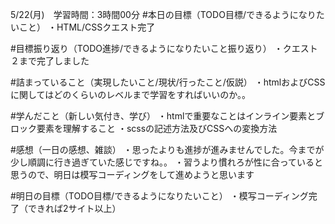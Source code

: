 5/22(月)　学習時間：3時間00分
#本日の目標（TODO目標/できるようになりたいこと）
・HTML/CSSクエスト完了

#目標振り返り（TODO進捗/できるようになりたいこと振り返り）
・クエスト２まで完了しました

#詰まっていること（実現したいこと/現状/行ったこと/仮説）
・htmlおよびCSSに関してはどのくらいのレベルまで学習をすればいいのか。。

#学んだこと（新しい気付き、学び）
・htmlで重要なことはインライン要素とブロック要素を理解すること
・scssの記述方法及びCSSへの変換方法

#感想（一日の感想、雑談）
・思ったよりも進捗が進みませんでした。今までが少し順調に行き過ぎていた感じですね。。
・習うより慣れろが性に合っていると思うので、明日は模写コーディングをして進めようと思います


#明日の目標（TODO目標/できるようになりたいこと）
・模写コーディング完了（できれば2サイト以上）
